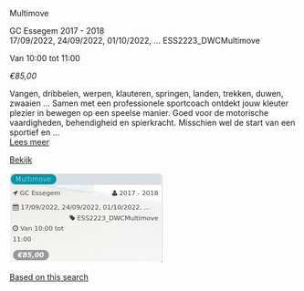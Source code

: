 Multimove

GC Essegem 2017 - 2018  
17/09/2022, 24/09/2022, 01/10/2022, ... ESS2223\_DWCMultimove  

Van 10:00 tot 11:00

*€85,00*

  

  
Vangen, dribbelen, werpen, klauteren, springen, landen, trekken, duwen, zwaaien … Samen met een professionele sportcoach ontdekt jouw kleuter plezier in bewegen op een speelse manier. Goed voor de motorische vaardigheden, behendigheid en spierkracht. Misschien wel de start van een sportief en ...  
[Lees meer](https://tickets.vgc.be/activity/subscribe/ESS2223_DWCMultimove)

[Bekijk](https://tickets.vgc.be/activity/subscribe/ESS2223_DWCMultimove)

![](79737.png)

[Based on this search](https://tickets.vgc.be/activity/index?&vrijeplaatsen=1&Age%5B%5D=4%2C6&entity=109)